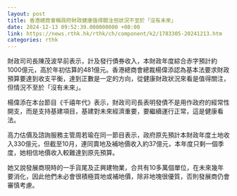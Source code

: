 ```yaml
---
layout: post
title: 香港總商會稱政府財政健康值得關注但狀況不至於「沒有未來」
date: 2024-12-13 09:52:39.000000000 +08:00
link: https://news.rthk.hk/rthk/ch/component/k2/1783305-20241213.htm
categories: rthk
---
```


財政司司長陳茂波早前表示，計及發行債券收入，本財政年度綜合赤字預計約1000億元，高於年初估算的481億元。香港總商會總裁楊偉添認為基本法要求財政預算要達到收支平衡，達到正數是一定的方向，從健康財政狀況來看是值得關注，但情況不至於「沒有未來」。

楊偉添在本台節目《千禧年代》表示，財政司司長表明發債不是用作政府的經常性開支，而是支持基建項目，基建對未來經濟重要，要繼續運行正常，這是健康看法。

高力估價及諮詢服務主管周若瑜在同一節目表示，政府原先預計本財政年度土地收入330億元，但截至10月，連同賣地及補地價收入約37億元，本年度只剩一個季度，她相信地價收入較難達到原先預算。

她又說發展商現時的一手貨尾及正興建物業，合共有10多萬個單位，在未來幾年要消化，因此他們未必會很積極買地或補地價，除非地塊很優質，否則發展商仍會審慎考慮。
